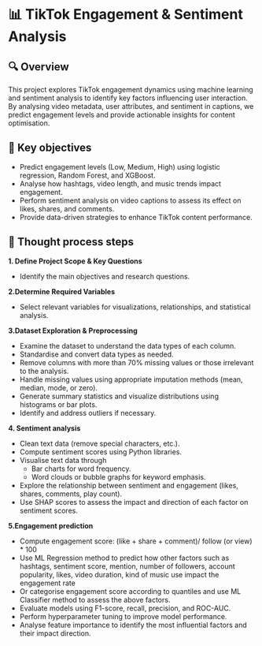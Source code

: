 # 📊 TikTok Engagement & Sentiment Analysis

## 🔍 Overview
This project explores TikTok engagement dynamics using machine learning and sentiment analysis to identify key factors influencing user interaction. By analysing video metadata, user attributes, and sentiment in captions, we predict engagement levels and provide actionable insights for content optimisation.

## 🎯 Key objectives
- Predict engagement levels (Low, Medium, High) using logistic regression, Random Forest, and XGBoost.
- Analyse how hashtags, video length, and music trends impact engagement.
- Perform sentiment analysis on video captions to assess its effect on likes, shares, and comments.
- Provide data-driven strategies to enhance TikTok content performance.

## 📌 Thought process steps

**1. Define Project Scope & Key Questions**
- Identify the main objectives and research questions.

**2.Determine Required Variables**
- Select relevant variables for visualizations, relationships, and statistical analysis.

**3.Dataset Exploration & Preprocessing**
- Examine the dataset to understand the data types of each column.
- Standardise and convert data types as needed.
- Remove columns with more than 70% missing values or those irrelevant to the analysis.
- Handle missing values using appropriate imputation methods (mean, median, mode, or zero).
- Generate summary statistics and visualize distributions using histograms or bar plots.
- Identify and address outliers if necessary.

**4. Sentiment analysis**
- Clean text data (remove special characters, etc.).
- Compute sentiment scores using Python libraries.
- Visualise text data through
  + Bar charts for word frequency.
  + Word clouds or bubble graphs for keyword emphasis.
- Explore the relationship between sentiment and engagement (likes, shares, comments, play count).
- Use SHAP scores to assess the impact and direction of each factor on sentiment scores.

**5.Engagement prediction**
- Compute engagement score: (like + share + comment)/ follow (or view) * 100
- Use ML Regression method to predict how other factors such as hashtags, sentiment score, mention, number of followers, account popularity, likes, video duration, kind of music use impact the engagement rate
- Or categorise engagement score according to quantiles and use ML Classifier method to assess the above factors.
- Evaluate models using F1-score, recall, precision, and ROC-AUC.
- Perform hyperparameter tuning to improve model performance.
- Analyse feature importance to identify the most influential factors and their impact direction.
